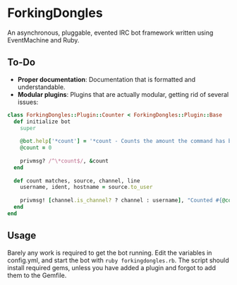 ForkingDongles
==============
An asynchronous, pluggable, evented IRC bot framework written using
EventMachine and Ruby.

To-Do
-----
* <b>Proper documentation</b>: Documentation that is formatted and understandable.
* <b>Modular plugins</b>: Plugins that are actually modular, getting rid of several issues:

```ruby
class ForkingDongles::Plugin::Counter < ForkingDongles::Plugin::Base
  def initialize bot
    super
    
    @bot.help['*count'] = '*count - Counts the amount the command has been called.'
    @count = 0
    
    privmsg? /^\*count$/, &count
  end
  
  def count matches, source, channel, line
    username, ident, hostname = source.to_user
    
    privmsg! [channel.is_channel? ? channel : username], "Counted #{@count += 1} times so far"
  end
end
```

Usage
-----
Barely any work is required to get the bot running. Edit the variables in
config.yml, and start the bot with `ruby forkingdongles.rb`. The script should
install required gems, unless you have added a plugin and forgot to add them to
the Gemfile.
